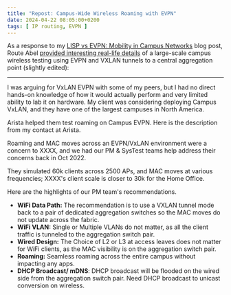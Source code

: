 ```yaml
---
title: "Repost: Campus-Wide Wireless Roaming with EVPN"
date: 2024-04-22 08:05:00+0200
tags: [ IP routing, EVPN ]
---
```

As a response to my [LISP vs EVPN: Mobility in Campus Networks](https://blog.ipspace.net/2024/04/mobility-campus-networks-lisp-evpn.html) blog post, Route Abel [provided interesting real-life details](https://blog.ipspace.net/2024/04/mobility-campus-networks-lisp-evpn.html#2220) of a large-scale campus wireless testing using EVPN and VXLAN tunnels to a central aggregation point (slightly edited):

---

I was arguing for VxLAN EVPN with some of my peers, but I had no direct hands-on knowledge of how it would actually perform and very limited ability to lab it on hardware. My client was considering deploying Campus VxLAN, and they have one of the largest campuses in North America.
<!--more-->
Arista helped them test roaming on Campus EVPN. Here is the description from my contact at Arista.

Roaming and MAC moves across an EVPN/VxLAN environment were a concern to XXXX, and we had our PM & SysTest teams help address their concerns back in Oct 2022.

They simulated 60k clients across 2500 APs, and MAC moves at various frequencies; XXXX's client scale is closer to 30k for the Home Office.

Here are the highlights of our PM team's recommendations.

* **WiFi Data Path:** The recommendation is to use a VXLAN tunnel mode back to a pair of dedicated aggregation switches so the MAC moves do not update across the fabric.
* **WiFi VLAN:** Single or Multiple VLANs do not matter, as all the client traffic is tunneled to the aggregation switch pair.
* **Wired Design:** The Choice of L2 or L3 at access leaves does not matter for WiFi clients, as the MAC visibility is on the aggregation switch pair.
* **Roaming:** Seamless roaming across the entire campus without impacting any apps.
* **DHCP Broadcast/ mDNS**: DHCP broadcast will be flooded on the wired side from the aggregation switch pair. Need DHCP broadcast to unicast conversion on wireless.
